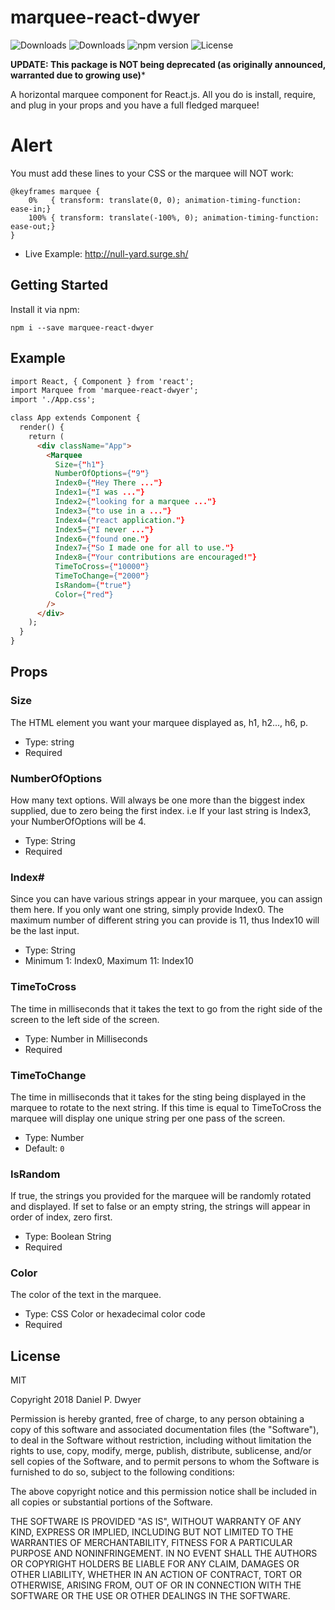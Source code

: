 # marquee-react-dwyer

![Downloads](https://img.shields.io/npm/dm/marquee-react-dwyer.svg)
![Downloads](https://img.shields.io/npm/dt/marquee-react-dwyer.svg)
![npm version](https://img.shields.io/npm/v/marquee-react-dwyer.svg)
![License](https://img.shields.io/npm/l/marquee-react-dwyer.svg)

**UPDATE: This package is NOT being deprecated (as originally announced, warranted due to growing use)***

A horizontal marquee component for React.js. All you do is install, require, and plug in your props and you have a full fledged marquee!

# Alert
You must add these lines to your CSS or the marquee will NOT work:
```shell
@keyframes marquee {
    0%   { transform: translate(0, 0); animation-timing-function: ease-in;}
    100% { transform: translate(-100%, 0); animation-timing-function: ease-out;}
}
```


- Live Example: http://null-yard.surge.sh/

## Getting Started

Install it via npm:

```shell
npm i --save marquee-react-dwyer
```


## Example

```html
import React, { Component } from 'react';
import Marquee from 'marquee-react-dwyer';
import './App.css';

class App extends Component {
  render() {
    return (
      <div className="App">
        <Marquee
		  Size={"h1"}
		  NumberOfOptions={"9"}
		  Index0={"Hey There ..."}
		  Index1={"I was ..."}
		  Index2={"looking for a marquee ..."}
		  Index3={"to use in a ..."}
		  Index4={"react application."}
		  Index5={"I never ..."}
		  Index6={"found one."}
		  Index7={"So I made one for all to use."}
		  Index8={"Your contributions are encouraged!"}
		  TimeToCross={"10000"}
		  TimeToChange={"2000"}
		  IsRandom={"true"}
		  Color={"red"}
		/>
      </div>
    );
  }
}
```

## Props

### Size
The HTML element you want your marquee displayed as, h1, h2..., h6, p.

- Type: string
- Required

### NumberOfOptions
How many text options. Will always be one more than the biggest index supplied, due to zero being the first index. i.e If your last string is Index3, your NumberOfOptions will be 4.

- Type: String
- Required

### Index#
Since you can have various strings appear in your marquee, you can assign them here. If you only want one string, simply provide Index0. The maximum number of different string you can provide is 11, thus Index10 will be the last input.

- Type: String
- Minimum 1: Index0, Maximum 11: Index10

### TimeToCross
The time in milliseconds that it takes the text to go from the right side of the screen to the left side of the screen.

- Type: Number in Milliseconds
- Required

### TimeToChange
The time in milliseconds that it takes for the sting being displayed in the marquee to rotate to the next string. If this time is equal to TimeToCross the marquee will display one unique string per one pass of the screen.

- Type: Number
- Default: `0`


### IsRandom
If true, the strings you provided for the marquee will be randomly rotated and displayed. If set to false or an empty string, the strings will appear in order of index, zero first.

- Type: Boolean String
- Required

### Color
The color of the text in the marquee.

- Type: CSS Color or hexadecimal color code
- Required

## License

MIT

Copyright 2018 Daniel P. Dwyer

Permission is hereby granted, free of charge, to any person obtaining a copy of this software and associated documentation files (the "Software"), to deal in the Software without restriction, including without limitation the rights to use, copy, modify, merge, publish, distribute, sublicense, and/or sell copies of the Software, and to permit persons to whom the Software is furnished to do so, subject to the following conditions:

The above copyright notice and this permission notice shall be included in all copies or substantial portions of the Software.

THE SOFTWARE IS PROVIDED "AS IS", WITHOUT WARRANTY OF ANY KIND, EXPRESS OR IMPLIED, INCLUDING BUT NOT LIMITED TO THE WARRANTIES OF MERCHANTABILITY, FITNESS FOR A PARTICULAR PURPOSE AND NONINFRINGEMENT. IN NO EVENT SHALL THE AUTHORS OR COPYRIGHT HOLDERS BE LIABLE FOR ANY CLAIM, DAMAGES OR OTHER LIABILITY, WHETHER IN AN ACTION OF CONTRACT, TORT OR OTHERWISE, ARISING FROM, OUT OF OR IN CONNECTION WITH THE SOFTWARE OR THE USE OR OTHER DEALINGS IN THE SOFTWARE.
